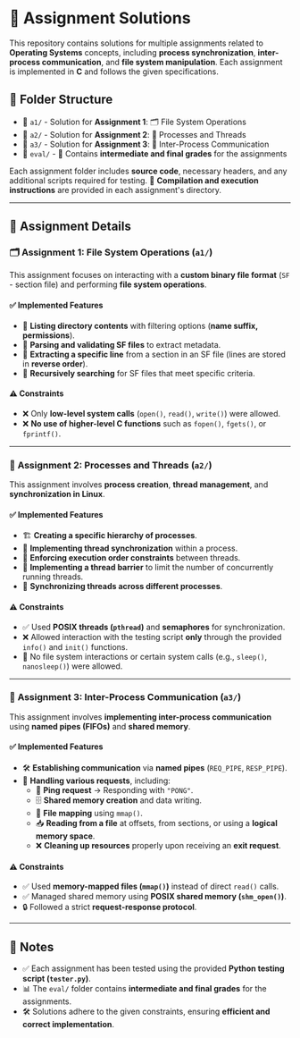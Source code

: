 # 🚀 Assignment Solutions

This repository contains solutions for multiple assignments related to **Operating Systems** concepts, including **process synchronization**, **inter-process communication**, and **file system manipulation**. Each assignment is implemented in **C** and follows the given specifications.

## 📂 Folder Structure

- 📁 `a1/` - Solution for **Assignment 1**: 🗂️ File System Operations  
- 📁 `a2/` - Solution for **Assignment 2**: 🔄 Processes and Threads  
- 📁 `a3/` - Solution for **Assignment 3**: 🔗 Inter-Process Communication  
- 📁 `eval/` - 📜 Contains **intermediate and final grades** for the assignments  

Each assignment folder includes **source code**, necessary headers, and any additional scripts required for testing. 📜 **Compilation and execution instructions** are provided in each assignment's directory.

---

## 📜 Assignment Details

### 🗂️ **Assignment 1: File System Operations (`a1/`)**
This assignment focuses on interacting with a **custom binary file format** (`SF` - section file) and performing **file system operations**.

#### ✅ **Implemented Features**
- 📂 **Listing directory contents** with filtering options (**name suffix, permissions**).
- 📑 **Parsing and validating SF files** to extract metadata.
- 📝 **Extracting a specific line** from a section in an SF file (lines are stored in **reverse order**).
- 🔎 **Recursively searching** for SF files that meet specific criteria.

#### ⚠️ **Constraints**
- ❌ Only **low-level system calls** (`open()`, `read()`, `write()`) were allowed.
- ❌ **No use of higher-level C functions** such as `fopen()`, `fgets()`, or `fprintf()`.

---

### 🔄 **Assignment 2: Processes and Threads (`a2/`)**
This assignment involves **process creation**, **thread management**, and **synchronization in Linux**.

#### ✅ **Implemented Features**
- 🏗️ **Creating a specific hierarchy of processes**.
- 🔗 **Implementing thread synchronization** within a process.
- 🎯 **Enforcing execution order constraints** between threads.
- 🚧 **Implementing a thread barrier** to limit the number of concurrently running threads.
- 🔄 **Synchronizing threads across different processes**.

#### ⚠️ **Constraints**
- ✅ Used **POSIX threads (`pthread`)** and **semaphores** for synchronization.
- ❌ Allowed interaction with the testing script **only** through the provided `info()` and `init()` functions.
- 🚫 No file system interactions or certain system calls (e.g., `sleep()`, `nanosleep()`) were allowed.

---

### 🔗 **Assignment 3: Inter-Process Communication (`a3/`)**
This assignment involves **implementing inter-process communication** using **named pipes (FIFOs)** and **shared memory**.

#### ✅ **Implemented Features**
- 🛠️ **Establishing communication** via **named pipes** (`REQ_PIPE`, `RESP_PIPE`).
- 📡 **Handling various requests**, including:
  - 🏓 **Ping request** → Responding with `"PONG"`.
  - 🗄️ **Shared memory creation** and data writing.
  - 📄 **File mapping** using `mmap()`.
  - 📥 **Reading from a file** at offsets, from sections, or using a **logical memory space**.
  - ❌ **Cleaning up resources** properly upon receiving an **exit request**.

#### ⚠️ **Constraints**
- ✅ Used **memory-mapped files (`mmap()`)** instead of direct `read()` calls.
- ✅ Managed shared memory using **POSIX shared memory (`shm_open()`)**.
- 🔒 Followed a strict **request-response protocol**.

---

## 📌 Notes
- ✅ Each assignment has been tested using the provided **Python testing script (`tester.py`)**.
- 📊 The `eval/` folder contains **intermediate and final grades** for the assignments.
- 🛠️ Solutions adhere to the given constraints, ensuring **efficient and correct implementation**.
